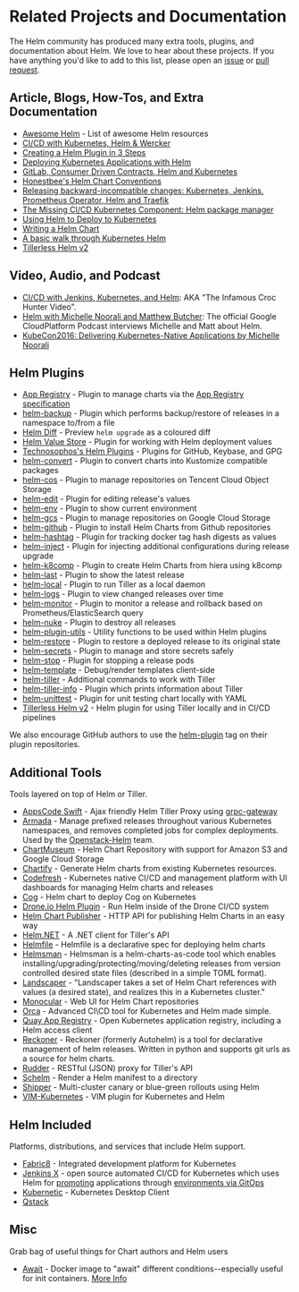 # Related Projects and Documentation

The Helm community has produced many extra tools, plugins, and documentation about Helm. We love to hear about these projects. If you have anything you'd like to add to this list, please open an [issue](https://github.com/helm/helm/issues) or [pull request](https://github.com/helm/helm/pulls).

## Article, Blogs, How-Tos, and Extra Documentation

* [Awesome Helm](https://github.com/cdwv/awesome-helm) - List of awesome Helm resources
* [CI/CD with Kubernetes, Helm & Wercker ](https://www.slideshare.net/Diacode/cicd-with-kubernetes-helm-wercker-madscalability)
* [Creating a Helm Plugin in 3 Steps](http://technosophos.com/2017/03/21/creating-a-helm-plugin.html)
* [Deploying Kubernetes Applications with Helm](https://cloudacademy.com/blog/deploying-kubernetes-applications-with-helm/)
* [GitLab, Consumer Driven Contracts, Helm and Kubernetes](https://medium.com/@enxebre/gitlab-consumer-driven-contracts-helm-and-kubernetes-b7235a60a1cb#.xwp1y4tgi)
* [Honestbee's Helm Chart Conventions](https://gist.github.com/so0k/f927a4b60003cedd101a0911757c605a)
* [Releasing backward-incompatible changes: Kubernetes, Jenkins, Prometheus Operator, Helm and Traefik](https://medium.com/@enxebre/releasing-backward-incompatible-changes-kubernetes-jenkins-plugin-prometheus-operator-helm-self-6263ca61a1b1#.e0c7elxhq)
* [The Missing CI/CD Kubernetes Component: Helm package manager](https://hackernoon.com/the-missing-ci-cd-kubernetes-component-helm-package-manager-1fe002aac680#.691sk2zhu)
* [Using Helm to Deploy to Kubernetes](https://daemonza.github.io/2017/02/20/using-helm-to-deploy-to-kubernetes/)
* [Writing a Helm Chart](https://www.influxdata.com/packaged-kubernetes-deployments-writing-helm-chart/)
* [A basic walk through Kubernetes Helm](https://github.com/muffin87/helm-tutorial)
* [Tillerless Helm v2](https://rimusz.net/tillerless-helm/)

## Video, Audio, and Podcast

* [CI/CD with Jenkins, Kubernetes, and Helm](https://www.youtube.com/watch?v=NVoln4HdZOY): AKA "The Infamous Croc Hunter Video".
* [Helm with Michelle Noorali and Matthew Butcher](https://gcppodcast.com/post/episode-50-helm-with-michelle-noorali-and-matthew-butcher/): The official Google CloudPlatform Podcast interviews Michelle and Matt about Helm.
* [KubeCon2016: Delivering Kubernetes-Native Applications by Michelle Noorali](https://www.youtube.com/watch?v=zBc1goRfk3k&index=49&list=PLj6h78yzYM2PqgIGU1Qmi8nY7dqn9PCr4)

## Helm Plugins

* [App Registry](https://github.com/app-registry/helm-plugin) - Plugin to manage charts via the [App Registry specification](https://github.com/app-registry/spec)
* [helm-backup](https://github.com/maorfr/helm-backup) - Plugin which performs backup/restore of releases in a namespace to/from a file
* [Helm Diff](https://github.com/databus23/helm-diff) - Preview `helm upgrade` as a coloured diff
* [Helm Value Store](https://github.com/skuid/helm-value-store) - Plugin for working with Helm deployment values
* [Technosophos's Helm Plugins](https://github.com/technosophos/helm-plugins) - Plugins for GitHub, Keybase, and GPG
* [helm-convert](https://github.com/ContainerSolutions/helm-convert) - Plugin to convert charts into Kustomize compatible packages
* [helm-cos](https://github.com/imroc/helm-cos) - Plugin to manage repositories on Tencent Cloud Object Storage
* [helm-edit](https://github.com/mstrzele/helm-edit) - Plugin for editing release's values
* [helm-env](https://github.com/adamreese/helm-env) - Plugin to show current environment
* [helm-gcs](https://github.com/nouney/helm-gcs) - Plugin to manage repositories on Google Cloud Storage
* [helm-github](https://github.com/sagansystems/helm-github) - Plugin to install Helm Charts from Github repositories
* [helm-hashtag](https://github.com/balboah/helm-hashtag) - Plugin for tracking docker tag hash digests as values
* [helm-inject](https://github.com/maorfr/helm-inject) - Plugin for injecting additional configurations during release upgrade
* [helm-k8comp](https://github.com/cststack/k8comp) - Plugin to create Helm Charts from hiera using k8comp
* [helm-last](https://github.com/adamreese/helm-last) - Plugin to show the latest release
* [helm-local](https://github.com/adamreese/helm-local) - Plugin to run Tiller as a local daemon
* [helm-logs](https://github.com/maorfr/helm-logs) - Plugin to view changed releases over time
* [helm-monitor](https://github.com/ContainerSolutions/helm-monitor) - Plugin to monitor a release and rollback based on Prometheus/ElasticSearch query
* [helm-nuke](https://github.com/adamreese/helm-nuke) - Plugin to destroy all releases
* [helm-plugin-utils](https://github.com/maorfr/helm-plugin-utils) - Utility functions to be used within Helm plugins
* [helm-restore](https://github.com/maorfr/helm-restore) - Plugin to restore a deployed release to its original state
* [helm-secrets](https://github.com/futuresimple/helm-secrets) - Plugin to manage and store secrets safely
* [helm-stop](https://github.com/IBM/helm-stop) - Plugin for stopping a release pods
* [helm-template](https://github.com/technosophos/helm-template) - Debug/render templates client-side
* [helm-tiller](https://github.com/adamreese/helm-tiller) - Additional commands to work with Tiller
* [helm-tiller-info](https://github.com/maorfr/helm-tiller-info) - Plugin which prints information about Tiller
* [helm-unittest](https://github.com/lrills/helm-unittest) - Plugin for unit testing chart locally with YAML
* [Tillerless Helm v2](https://github.com/rimusz/helm-tiller) - Helm plugin for using Tiller locally and in CI/CD pipelines

We also encourage GitHub authors to use the [helm-plugin](https://github.com/search?q=topic%3Ahelm-plugin&type=Repositories) tag on their plugin repositories.

## Additional Tools

Tools layered on top of Helm or Tiller.

* [AppsCode Swift](https://github.com/appscode/swift) - Ajax friendly Helm Tiller Proxy using [grpc-gateway](https://github.com/grpc-ecosystem/grpc-gateway)
* [Armada](https://github.com/att-comdev/armada) - Manage prefixed releases throughout various Kubernetes namespaces, and removes completed jobs for complex deployments. Used by the [Openstack-Helm](https://github.com/openstack/openstack-helm) team.
* [ChartMuseum](https://github.com/chartmuseum/chartmuseum) - Helm Chart Repository with support for Amazon S3 and Google Cloud Storage
* [Chartify](https://github.com/appscode/chartify) - Generate Helm charts from existing Kubernetes resources.
* [Codefresh](https://codefresh.io) - Kubernetes native CI/CD and management platform with UI dashboards for managing Helm charts and releases
* [Cog](https://github.com/ohaiwalt/cog-helm) - Helm chart to deploy Cog on Kubernetes
* [Drone.io Helm Plugin](http://plugins.drone.io/ipedrazas/drone-helm/) - Run Helm inside of the Drone CI/CD system
* [Helm Chart Publisher](https://github.com/luizbafilho/helm-chart-publisher) - HTTP API for publishing Helm Charts in an easy way
* [Helm.NET](https://github.com/qmfrederik/helm) - A .NET client for Tiller's API
* [Helmfile](https://github.com/roboll/helmfile) - Helmfile is a declarative spec for deploying helm charts
* [Helmsman](https://github.com/Praqma/helmsman) - Helmsman is a helm-charts-as-code tool which enables installing/upgrading/protecting/moving/deleting releases from version controlled desired state files \(described in a simple TOML format\).
* [Landscaper](https://github.com/Eneco/landscaper/) - "Landscaper takes a set of Helm Chart references with values \(a desired state\), and realizes this in a Kubernetes cluster."
* [Monocular](https://github.com/helm/monocular) - Web UI for Helm Chart repositories
* [Orca](https://github.com/nuvo/orca) - Advanced CI\CD tool for Kubernetes and Helm made simple.
* [Quay App Registry](https://coreos.com/blog/quay-application-registry-for-kubernetes.html) - Open Kubernetes application registry, including a Helm access client
* [Reckoner](https://github.com/reactiveops/reckoner) - Reckoner \(formerly Autohelm\) is a tool for declarative management of helm releases. Written in python and supports git urls as a source for helm charts.
* [Rudder](https://github.com/AcalephStorage/rudder) - RESTful \(JSON\) proxy for Tiller's API
* [Schelm](https://github.com/databus23/schelm) - Render a Helm manifest to a directory
* [Shipper](https://github.com/bookingcom/shipper) - Multi-cluster canary or blue-green rollouts using Helm
* [VIM-Kubernetes](https://github.com/andrewstuart/vim-kubernetes) - VIM plugin for Kubernetes and Helm

## Helm Included

Platforms, distributions, and services that include Helm support.

* [Fabric8](https://fabric8.io) - Integrated development platform for Kubernetes
* [Jenkins X](https://jenkins-x.io/) - open source automated CI/CD for Kubernetes which uses Helm for [promoting](https://jenkins-x.io/about/features/#promotion) applications through [environments via GitOps](https://jenkins-x.io/about/features/#environments)
* [Kubernetic](https://kubernetic.com/) - Kubernetes Desktop Client
* [Qstack](https://qstack.com)

## Misc

Grab bag of useful things for Chart authors and Helm users

* [Await](https://github.com/saltside/await) - Docker image to "await" different conditions--especially useful for init containers. [More Info](http://blog.slashdeploy.com/2017/02/16/introducing-await/)

